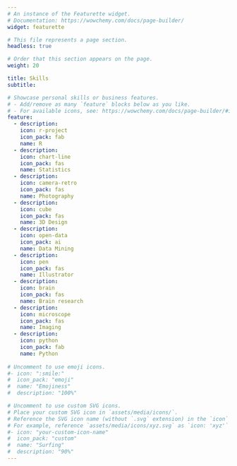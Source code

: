 ```yaml
---
# An instance of the Featurette widget.
# Documentation: https://wowchemy.com/docs/page-builder/
widget: featurette

# This file represents a page section.
headless: true

# Order that this section appears on the page.
weight: 20

title: Skills
subtitle:

# Showcase personal skills or business features.
# - Add/remove as many `feature` blocks below as you like.
# - For available icons, see: https://wowchemy.com/docs/page-builder/#icons
feature:
  - description:
    icon: r-project
    icon_pack: fab
    name: R
  - description:
    icon: chart-line
    icon_pack: fas
    name: Statistics
  - description:
    icon: camera-retro
    icon_pack: fas
    name: Photography
  - description:
    icon: cube
    icon_pack: fas
    name: 3D Design
  - description: 
    icon: open-data
    icon_pack: ai
    name: Data Mining
  - description: 
    icon: pen
    icon_pack: fas
    name: Illustrator
  - description: 
    icon: brain
    icon_pack: fas
    name: Brain research
  - description: 
    icon: microscope
    icon_pack: fas
    name: Imaging
  - description: 
    icon: python
    icon_pack: fab
    name: Python
    
# Uncomment to use emoji icons.
#- icon: ":smile:"
#  icon_pack: "emoji"
#  name: "Emojiness"
#  description: "100%"

# Uncomment to use custom SVG icons.
# Place your custom SVG icon in `assets/media/icons/`.
# Reference the SVG icon name (without `.svg` extension) in the `icon` field.
# For example, reference `assets/media/icons/xyz.svg` as `icon: 'xyz'`
#- icon: "your-custom-icon-name"
#  icon_pack: "custom"
#  name: "Surfing"
#  description: "90%"
---
```

